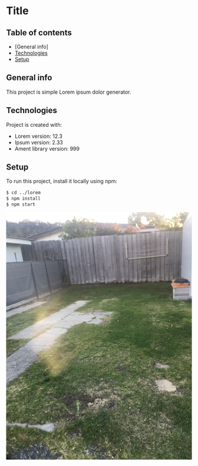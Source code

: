 # Title
## Table of contents
* [General info]
* [Technologies](#technologies)
* [Setup](#setup)

## General info
This project is simple Lorem ipsum dolor generator.

## Technologies
Project is created with:
* Lorem version: 12.3
* Ipsum version: 2.33
* Ament library version: 999

## Setup
To run this project, install it locally using npm:

```
$ cd ../lorem
$ npm install
$ npm start
```

![Powered Site P11](./images/p11.jpg)
